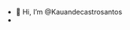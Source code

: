 - 👋 Hi, I’m @Kauandecastrosantos
- 


<!---
Kauandecastrosantos/Kauandecastrosantos is a ✨ special ✨ repository because its `README.md` (this file) appears on your GitHub profile.
You can click the Preview link to take a look at your changes.
--->
